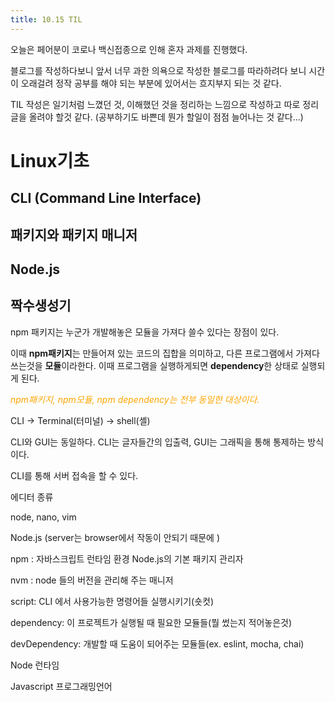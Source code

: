 ```yaml
---
title: 10.15 TIL
---
```


오늘은 페어분이 코로나 백신접종으로 인해 혼자 과제를 진행했다.

블로그를 작성하다보니 앞서 너무 과한 의욕으로 작성한 블로그를 따라하려다 보니 시간이 오래걸려 정작 공부를 해야 되는 부분에 있어서는 흐지부지 되는 것 같다.

TIL 작성은 일기처럼 느꼈던 것, 이해했던 것을 정리하는 느낌으로 작성하고 따로 정리글을 올려야 할것 같다. (공부하기도 바쁜데 뭔가 할일이 점점 늘어나는 것 같다...) 

# Linux기초

## CLI (Command Line Interface)

## 패키지와 패키지 매니저

## Node.js

## 짝수생성기

npm 패키지는 누군가 개발해놓은  모듈을 가져다 쓸수 있다는 장점이 있다.

이때 **npm패키지**는 만들어져 있는 코드의 집합을 의미하고, 다른 프로그램에서 가져다 쓰는것을 **모듈**이라한다. 이때 프로그램을 실행하게되면 **dependency**한 상태로 실행되게 된다.

<span style="color:orange">*npm패키지, npm모듈, npm dependency는 전부 동일한 대상이다.*</span>



CLI -> Terminal(터미널) -> shell(셸)

CLI와 GUI는 동일하다. CLI는 글자들간의 입출력, GUI는 그래픽을 통해 통제하는 방식이다.

CLI를 통해 서버 접속을 할 수 있다.

에디터 종류

node, nano, vim



Node.js  (server는 browser에서 작동이 안되기 때문에 )

npm : 자바스크립트 런타임 환경 Node.js의 기본 패키지 관리자

nvm : node 들의 버전을 관리해 주는 매니저



script: CLI 에서 사용가능한 명령어들 실행시키기(숏컷)

dependency: 이 프로젝트가 실행될 때 필요한 모듈들(뭘 썼는지 적어놓은것)

devDependency: 개발할 때 도움이 되어주는 모듈들(ex. eslint, mocha, chai)

Node 런타임

Javascript 프로그래밍언어
